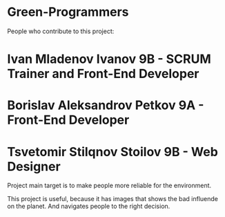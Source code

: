 # Green-Programmers

People who  contribute to this project:
# Ivan Mladenov Ivanov 9B - SCRUM Trainer and Front-End Developer
# Borislav Aleksandrov Petkov 9A - Front-End Developer
# Tsvetomir Stilqnov Stoilov 9B - Web Designer

Project main target is to make people more reliable for the environment.

This project is useful, because it has images that shows the bad influende on the planet. And navigates people to the right decision.
